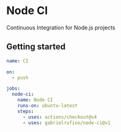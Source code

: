 # Node CI

Continuous Integration for Node.js projects

## Getting started

```yml
name: CI

on:
  - push

jobs:
  node-ci:
    name: Node CI
    runs-on: ubuntu-latest
    steps:
      - uses: actions/checkout@v4
      - uses: gabrielrufino/node-ci@v1
```
